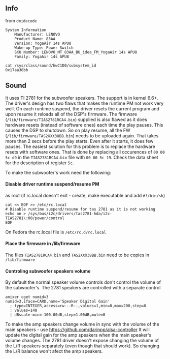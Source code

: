 ## Info
from `dmidecode`
```
System Information
	Manufacturer: LENOVO
	Product Name: 83AA
	Version: YogaAir 14s APU8
	Wake-up Type: Power Switch
	SKU Number: LENOVO_MT_83AA_BU_idea_FM_YogaAir 14s APU8
	Family: YogaAir 14s APU8
```
```
cat /sys/class/sound/hwC1D0/subsystem_id 
0x17aa38bb
```

## Sound
It uses TI 2781 for the subwoofer speakers. 
The support is in kernel 6.6+. The driver's design has two flaws that makes the runtime PM not work very well.
On each runtime suspend, the driver resets the current program and upon resume it reloads all of the DSP's firmware. 
The firmware (`/lib/firmware/TIAS2781RCA4.bin`) supplied is also flawed as it does hardware resets (instead of software ones) each time the play pauses. 
This causes the DSP to shutdown. So on play resume, all the FW (`/lib/firmware/TAS2XXX38BB.bin`) needs to be uploaded again. 
That takes more than 2 secs before the play starts. Even after it starts, it does few pauses.
The easiest solution for this problem is to replace the hardware resets with software ones. That is done by replacing all
occurences of `00 00 5c d9` in the `TIAS2781RCA4.bin` file with `00 00 5c 19`. Check the data sheet for the description of register `5c`.

To make the subwoofer's work need the following:
#### Disable driver runtime suspend/resume PM
as root (if rc.local doesn't exit - create, make executable and add `#!/bin/sh`)
```
cat << EOF >> /etc/rc.local
# Disable runtime suspend/resume for tas 2781 as it is not working
echo on > /sys/bus/i2c/drivers/tas2781-hda/i2c-TIAS2781\:00/power/control
EOF
```
On Fedora the rc.local file is `/etc/rc.d/rc.local`

#### Place the firmware in /lib/firmware
The files `TIAS2781RCA4.bin` and `TAS2XXX38BB.bin` need to be copies in `/lib/firmware`

#### Controling subwoofer speakers volume
By default the normal speaker volume controls don't control the volume of the subwoofer's. 
The 2781 speakers are controlled with a separate control
```
amixer cget numid=3
numid=3,iface=CARD,name='Speaker Digital Gain'
  ; type=INTEGER,access=rw---R--,values=1,min=0,max=200,step=0
  : values=148
  | dBscale-min=-100.00dB,step=1.00dB,mute=0
```
To make the amp speakers change volume in sync with the volume of the main speakers - use https://github.com/darinpp/alsa-controller
It will update the digital gain for the amp speakers when the main speaker's volume changes.
The 2781 driver doesn't expose changing the volume of the L/R speakers separately (even though that should work). 
So changing the L/R balance won't afect the amp speakers.
